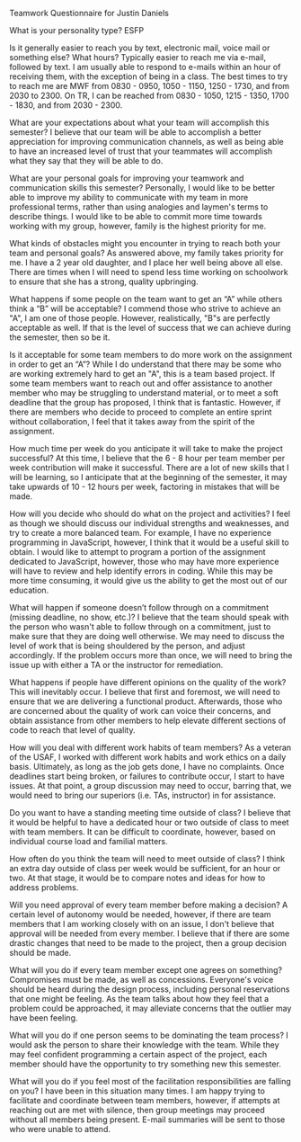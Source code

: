 Teamwork Questionnaire for Justin Daniels

What is your personality type?
ESFP

Is it generally easier to reach you by text, electronic mail, voice mail or something else?  What hours?
Typically easier to reach me via e-mail, followed by text.  I am usually able to respond to e-mails within an hour of receiving them, with the exception of being in a class.  The best times to try to reach me are MWF from 0830 - 0950, 1050 - 1150, 1250 - 1730, and from 2030 to 2300.  On TR, I can be reached from 0830 - 1050, 1215 - 1350, 1700 - 1830, and from 2030 - 2300.

What are your expectations about what your team will accomplish this semester?
I believe that our team will be able to accomplish a better appreciation for improving communication channels, as well as being able to have an increased level of trust that your teammates will accomplish what they say that they will be able to do.

What are your personal goals for improving your teamwork and communication skills this semester?
Personally, I would like to be better able to improve my ability to communicate with my team in more professional terms, rather than using analogies and laymen's terms to describe things.  I would like to be able to commit more time towards working with my group, however, family is the highest priority for me.

What kinds of obstacles might you encounter in trying to reach both your team and personal goals?
As answered above, my family takes priority for me.  I have a 2 year old daughter, and I place her well being above all else.  There are times when I will need to spend less time working on schoolwork to ensure that she has a strong, quality upbringing.

What happens if some people on the team want to get an “A” while others think a “B” will be acceptable?
I commend those who strive to achieve an "A", I am one of those people.  However, realistically, "B"s are perfectly acceptable as well.  If that is the level of success that we can achieve during the semester, then so be it.

Is it acceptable for some team members to do more work on the assignment in order to get an “A”?
While I do understand that there may be some who are working extremely hard to get an "A", this is a team based project.  If some team members want to reach out and offer assistance to another member who may be struggling to understand material, or to meet a soft deadline that the group has proposed, I think that is fantastic.  However, if there are members who decide to proceed to complete an entire sprint without collaboration, I feel that it takes away from the spirit of the assignment.

How much time per week do you anticipate it will take to make the project successful?
At this time, I believe that the 6 - 8 hour per team member per week contribution will make it successful.  There are a lot of new skills that I will be learning, so I anticipate that at the beginning of the semester, it may take upwards of 10 - 12 hours per week, factoring in mistakes that will be made.

How will you decide who should do what on the project and activities?
I feel as though we should discuss our individual strengths and weaknesses, and try to create a more balanced team.  For example, I have no experience programming in JavaScript, however, I think that it would be a useful skill to obtain.  I would like to attempt to program a portion of the assignment dedicated to JavaScript, however, those who may have more experience will have to review and help identify errors in coding.  While this may be more time consuming, it would give us the ability to get the most out of our education.

What will happen if someone doesn’t follow through on a commitment (missing deadline, no show, etc.)?
I believe that the team should speak with the person who wasn't able to follow through on a commitment, just to make sure that they are doing well otherwise.  We may need to discuss the level of work that is being shouldered by the person, and adjust accordingly.  If the problem occurs more than once, we will need to bring the issue up with either a TA or the instructor for remediation.

What happens if people have different opinions on the quality of the work?
This will inevitably occur.  I believe that first and foremost, we will need to ensure that we are delivering a functional product.  Afterwards, those who are concerned about the quality of work can voice their concerns, and obtain assistance from other members to help elevate different sections of code to reach that level of quality.

How will you deal with different work habits of team members?
As a veteran of the USAF, I worked with different work habits and work ethics on a daily basis.  Ultimately, as long as the job gets done, I have no complaints.  Once deadlines start being broken, or failures to contribute occur, I start to have issues.  At that point, a group discussion may need to occur, barring that, we would need to bring our superiors (i.e. TAs, instructor) in for assistance.

Do you want to have a standing meeting time outside of class?
I believe that it would be helpful to have a dedicated hour or two outside of class to meet with team members.  It can be difficult to coordinate, however, based on individual course load and familial matters.

How often do you think the team will need to meet outside of class?
I think an extra day outside of class per week would be sufficient, for an hour or two.  At that stage, it would be to compare notes and ideas for how to address problems.

Will you need approval of every team member before making a decision?
A certain level of autonomy would be needed, however, if there are team members that I am working closely with on an issue, I don't believe that approval will be needed from every member.  I believe that if there are some drastic changes that need to be made to the project, then a group decision should be made.

What will you do if every team member except one agrees on something?
Compromises must be made, as well as concessions.  Everyone's voice should be heard during the design process, including personal reservations that one might be feeling.  As the team talks about how they feel that a problem could be approached, it may alleviate concerns that the outlier may have been feeling.

What will you do if one person seems to be dominating the team process?
I would ask the person to share their knowledge with the team.  While they may feel confident programming a certain aspect of the project, each member should have the opportunity to try something new this semester.  

What will you do if you feel most of the facilitation responsibilities are falling on you?
I have been in this situation many times.  I am happy trying to facilitate and coordinate between team members, however, if attempts at reaching out are met with silence, then group meetings may proceed without all members being present.  E-mail summaries will be sent to those who were unable to attend.
